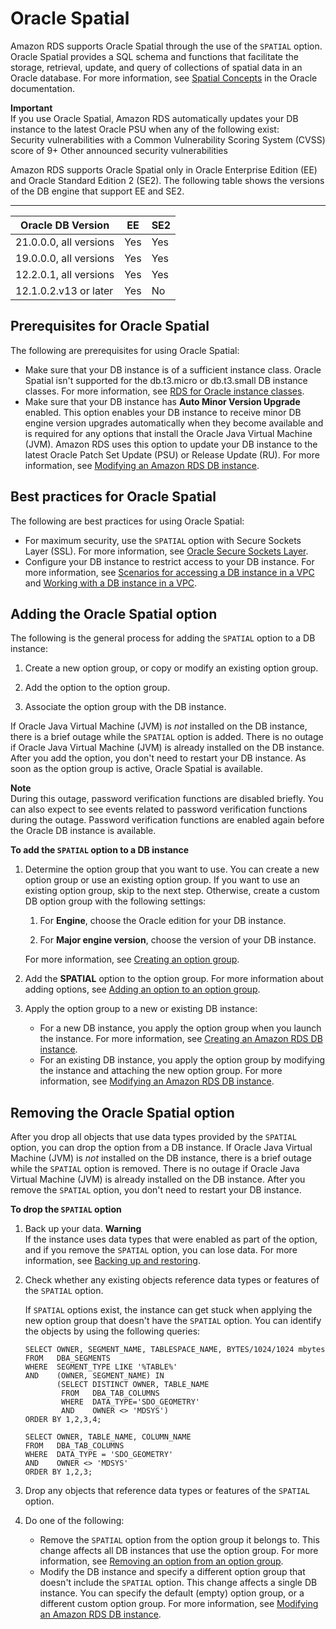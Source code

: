 # Oracle Spatial<a name="Oracle.Options.Spatial"></a>

Amazon RDS supports Oracle Spatial through the use of the `SPATIAL` option\. Oracle Spatial provides a SQL schema and functions that facilitate the storage, retrieval, update, and query of collections of spatial data in an Oracle database\. For more information, see [Spatial Concepts](http://docs.oracle.com/database/121/SPATL/spatial-concepts.htm#SPATL010) in the Oracle documentation\.

**Important**  
If you use Oracle Spatial, Amazon RDS automatically updates your DB instance to the latest Oracle PSU when any of the following exist:  
Security vulnerabilities with a Common Vulnerability Scoring System \(CVSS\) score of 9\+
Other announced security vulnerabilities

Amazon RDS supports Oracle Spatial only in Oracle Enterprise Edition \(EE\) and Oracle Standard Edition 2 \(SE2\)\. The following table shows the versions of the DB engine that support EE and SE2\.


****  

| Oracle DB Version | EE | SE2 | 
| --- | --- | --- | 
|  21\.0\.0\.0, all versions  |  Yes  |  Yes  | 
|  19\.0\.0\.0, all versions  |  Yes  |  Yes  | 
|  12\.2\.0\.1, all versions  |  Yes  |  Yes  | 
|  12\.1\.0\.2\.v13 or later  |  Yes  |  No  | 

## Prerequisites for Oracle Spatial<a name="Oracle.Options.Spatial.PreReqs"></a>

The following are prerequisites for using Oracle Spatial: 
+ Make sure that your DB instance is of a sufficient instance class\. Oracle Spatial isn't supported for the db\.t3\.micro or db\.t3\.small DB instance classes\. For more information, see [RDS for Oracle instance classes](Oracle.Concepts.InstanceClasses.md)\. 
+ Make sure that your DB instance has **Auto Minor Version Upgrade** enabled\. This option enables your DB instance to receive minor DB engine version upgrades automatically when they become available and is required for any options that install the Oracle Java Virtual Machine \(JVM\)\. Amazon RDS uses this option to update your DB instance to the latest Oracle Patch Set Update \(PSU\) or Release Update \(RU\)\. For more information, see [Modifying an Amazon RDS DB instance](Overview.DBInstance.Modifying.md)\. 

## Best practices for Oracle Spatial<a name="Oracle.Options.Spatial.BestPractces"></a>

The following are best practices for using Oracle Spatial: 
+ For maximum security, use the `SPATIAL` option with Secure Sockets Layer \(SSL\)\. For more information, see [Oracle Secure Sockets Layer](Appendix.Oracle.Options.SSL.md)\. 
+ Configure your DB instance to restrict access to your DB instance\. For more information, see [Scenarios for accessing a DB instance in a VPC](USER_VPC.Scenarios.md) and [Working with a DB instance in a VPC](USER_VPC.WorkingWithRDSInstanceinaVPC.md)\. 

## Adding the Oracle Spatial option<a name="Oracle.Options.Spatial.Add"></a>

The following is the general process for adding the `SPATIAL` option to a DB instance: 

1. Create a new option group, or copy or modify an existing option group\.

1. Add the option to the option group\.

1. Associate the option group with the DB instance\.

If Oracle Java Virtual Machine \(JVM\) is *not* installed on the DB instance, there is a brief outage while the `SPATIAL` option is added\. There is no outage if Oracle Java Virtual Machine \(JVM\) is already installed on the DB instance\. After you add the option, you don't need to restart your DB instance\. As soon as the option group is active, Oracle Spatial is available\. 

**Note**  
During this outage, password verification functions are disabled briefly\. You can also expect to see events related to password verification functions during the outage\. Password verification functions are enabled again before the Oracle DB instance is available\.

**To add the `SPATIAL` option to a DB instance**

1. Determine the option group that you want to use\. You can create a new option group or use an existing option group\. If you want to use an existing option group, skip to the next step\. Otherwise, create a custom DB option group with the following settings: 

   1. For **Engine**, choose the Oracle edition for your DB instance\. 

   1. For **Major engine version**, choose the version of your DB instance\. 

   For more information, see [Creating an option group](USER_WorkingWithOptionGroups.md#USER_WorkingWithOptionGroups.Create)\. 

1. Add the **SPATIAL** option to the option group\. For more information about adding options, see [Adding an option to an option group](USER_WorkingWithOptionGroups.md#USER_WorkingWithOptionGroups.AddOption)\. 

1. Apply the option group to a new or existing DB instance: 
   + For a new DB instance, you apply the option group when you launch the instance\. For more information, see [Creating an Amazon RDS DB instance](USER_CreateDBInstance.md)\. 
   + For an existing DB instance, you apply the option group by modifying the instance and attaching the new option group\. For more information, see [Modifying an Amazon RDS DB instance](Overview.DBInstance.Modifying.md)\. 

## Removing the Oracle Spatial option<a name="Oracle.Options.Spatial.Remove"></a>

After you drop all objects that use data types provided by the `SPATIAL` option, you can drop the option from a DB instance\. If Oracle Java Virtual Machine \(JVM\) is *not* installed on the DB instance, there is a brief outage while the `SPATIAL` option is removed\. There is no outage if Oracle Java Virtual Machine \(JVM\) is already installed on the DB instance\. After you remove the `SPATIAL` option, you don't need to restart your DB instance\.

**To drop the `SPATIAL` option**

1. Back up your data\.
**Warning**  
If the instance uses data types that were enabled as part of the option, and if you remove the `SPATIAL` option, you can lose data\. For more information, see [Backing up and restoring](CHAP_CommonTasks.BackupRestore.md)\.

1. Check whether any existing objects reference data types or features of the `SPATIAL` option\. 

   If `SPATIAL` options exist, the instance can get stuck when applying the new option group that doesn't have the `SPATIAL` option\. You can identify the objects by using the following queries:

   ```
   SELECT OWNER, SEGMENT_NAME, TABLESPACE_NAME, BYTES/1024/1024 mbytes
   FROM   DBA_SEGMENTS
   WHERE  SEGMENT_TYPE LIKE '%TABLE%'
   AND    (OWNER, SEGMENT_NAME) IN
          (SELECT DISTINCT OWNER, TABLE_NAME 
           FROM   DBA_TAB_COLUMNS
           WHERE  DATA_TYPE='SDO_GEOMETRY'
           AND    OWNER <> 'MDSYS')
   ORDER BY 1,2,3,4;
   
   SELECT OWNER, TABLE_NAME, COLUMN_NAME
   FROM   DBA_TAB_COLUMNS 
   WHERE  DATA_TYPE = 'SDO_GEOMETRY' 
   AND    OWNER <> 'MDSYS' 
   ORDER BY 1,2,3;
   ```

1. Drop any objects that reference data types or features of the `SPATIAL` option\.

1. Do one of the following:
   + Remove the `SPATIAL` option from the option group it belongs to\. This change affects all DB instances that use the option group\. For more information, see [Removing an option from an option group](USER_WorkingWithOptionGroups.md#USER_WorkingWithOptionGroups.RemoveOption)\.
   + Modify the DB instance and specify a different option group that doesn't include the `SPATIAL` option\. This change affects a single DB instance\. You can specify the default \(empty\) option group, or a different custom option group\. For more information, see [Modifying an Amazon RDS DB instance](Overview.DBInstance.Modifying.md)\. 
